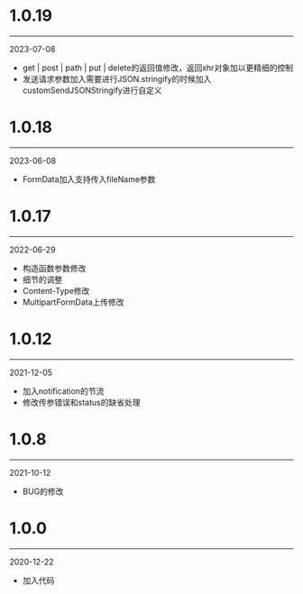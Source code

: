 # 1.0.19

***

2023-07-08

* get | post | path | put | delete的返回值修改，返回xhr对象加以更精细的控制
* 发送请求参数加入需要进行JSON.stringify的时候加入customSendJSONStringify进行自定义

# 1.0.18

***

2023-06-08

* FormData加入支持传入fileName参数

# 1.0.17

***

2022-06-29

* 构造函数参数修改
* 细节的调整
* Content-Type修改
* MultipartFormData上传修改

# 1.0.12

***

2021-12-05

* 加入notification的节流
* 修改传参错误和status的缺省处理

# 1.0.8

***

2021-10-12

* BUG的修改

# 1.0.0

***

2020-12-22

* 加入代码
